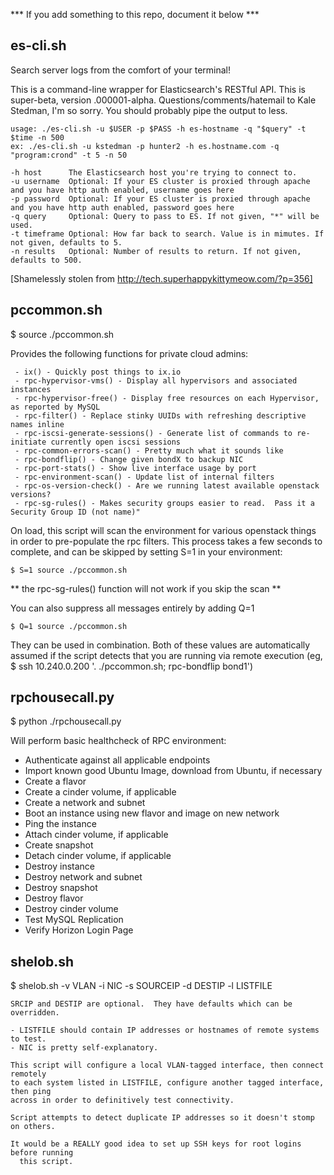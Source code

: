*** If you add something to this repo, document it below ***

es-cli.sh
---------
Search server logs from the comfort of your terminal!

This is a command-line wrapper for Elasticsearch's RESTful API.
This is super-beta, version .000001-alpha. Questions/comments/hatemail to Kale Stedman,
I'm so sorry. You should probably pipe the output to less.

    usage: ./es-cli.sh -u $USER -p $PASS -h es-hostname -q "$query" -t $time -n 500
    ex: ./es-cli.sh -u kstedman -p hunter2 -h es.hostname.com -q "program:crond" -t 5 -n 50
    
    -h host      The Elasticsearch host you're trying to connect to.
    -u username  Optional: If your ES cluster is proxied through apache and you have http auth enabled, username goes here
    -p password  Optional: If your ES cluster is proxied through apache and you have http auth enabled, password goes here
    -q query     Optional: Query to pass to ES. If not given, "*" will be used.
    -t timeframe Optional: How far back to search. Value is in mimutes. If not given, defaults to 5.
    -n results   Optional: Number of results to return. If not given, defaults to 500.

[Shamelessly stolen from http://tech.superhappykittymeow.com/?p=356]


pccommon.sh
-----------

$ source ./pccommon.sh 

Provides the following functions for private cloud admins:

     - ix() - Quickly post things to ix.io
     - rpc-hypervisor-vms() - Display all hypervisors and associated instances
     - rpc-hypervisor-free() - Display free resources on each Hypervisor, as reported by MySQL
     - rpc-filter() - Replace stinky UUIDs with refreshing descriptive names inline
     - rpc-iscsi-generate-sessions() - Generate list of commands to re-initiate currently open iscsi sessions
     - rpc-common-errors-scan() - Pretty much what it sounds like
     - rpc-bondflip() - Change given bondX to backup NIC
     - rpc-port-stats() - Show live interface usage by port
     - rpc-environment-scan() - Update list of internal filters
     - rpc-os-version-check() - Are we running latest available openstack versions?
     - rpc-sg-rules() - Makes security groups easier to read.  Pass it a Security Group ID (not name)"


On load, this script will scan the environment for various openstack things in order to pre-populate the rpc 
filters.  This process takes a few seconds to complete, and can be skipped by setting S=1 in your environment:

    $ S=1 source ./pccommon.sh

** the rpc-sg-rules() function will not work if you skip the scan **

You can also suppress all messages entirely by adding Q=1

    $ Q=1 source ./pccommon.sh

They can be used in combination.  Both of these values are automatically assumed if the script detects that 
you are running via remote execution (eg, $ ssh 10.240.0.200 '. ./pccommon.sh; rpc-bondflip bond1')



rpchousecall.py
---------------

$ python ./rpchousecall.py

Will perform basic healthcheck of RPC environment:
  - Authenticate against all applicable endpoints
  - Import known good Ubuntu Image, download from Ubuntu, if necessary
  - Create a flavor
  - Create a cinder volume, if applicable
  - Create a network and subnet
  - Boot an instance using new flavor and image on new network
  - Ping the instance
  - Attach cinder volume, if applicable
  - Create snapshot
  - Detach cinder volume, if applicable
  - Destroy instance
  - Destroy network and subnet
  - Destroy snapshot
  - Destroy flavor
  - Destroy cinder volume
  - Test MySQL Replication
  - Verify Horizon Login Page


shelob.sh
---------

$ shelob.sh -v VLAN -i NIC -s SOURCEIP -d DESTIP -l LISTFILE

    SRCIP and DESTIP are optional.  They have defaults which can be overridden.

    - LISTFILE should contain IP addresses or hostnames of remote systems to test.
    - NIC is pretty self-explanatory.

    This script will configure a local VLAN-tagged interface, then connect remotely
    to each system listed in LISTFILE, configure another tagged interface, then ping
    across in order to definitively test connectivity.

    Script attempts to detect duplicate IP addresses so it doesn't stomp on others.

    It would be a REALLY good idea to set up SSH keys for root logins before running
      this script.

